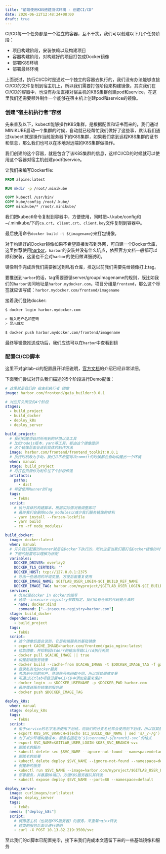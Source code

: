 ```yaml
---
title: "前端使用K8S搭建测试环境 - 创建CI/CD"
date: 2020-06-22T12:48:24+08:00
draft: true
---
```


CI/CD每一个任务都是一个独立的容器，互不干扰，我们可以创建以下几个任务阶段：

* 项目构建阶段，安装依赖以及构建项目
* 容器构建阶段，对构建好的项目打包成Docker镜像
* 部署K8S环境
* 部署最终环境

上面说过，执行CI/CD时是通过一个独立的容器去执行的，我们没有办法能够直接CI/CD的文件复制到宿主机上，所以我们需要打包阶段来构建镜像，其次我们在CI/CD的容器中，也没有办法直接对宿主机的K8S集群创建pod和service，在这里我们还需要额外制作一个能够在宿主机上创建pod和service的镜像。

### 创建“宿主机执行者”容器

先来普及以下，kubectl能够操作K8S集群，是根据配置和证书而来的，我们通过MINIKUBE启动一个集群的时候，自动就已经帮忙我们做好了这些事，默认我们通过kubectl就是操作当前服务器下的K8S集群，如果我们拿到远程K8S集群的证书和信息，那么我们也可以在本地对远端的K8S集群做操作。

我们创建的这个容器，就是包含了该K8S集群的信息，这样CI/CD的时候就可以使用这个容器对宿主机创建pod和service。

让我们来编写Dockerfile:

```Dockerfile
FROM alpine:latest

RUN mkdir -p /root/.minikube

COPY kubectl /usr/bin/
COPY kube/config /root/.kube/
COPY minikube/* /root/.minikube/
```

我们把kubectl命令复制到容器中，方便使用，同时把~/.kube/config和~/.minikube/下的`ca.crt`、`client.crt`、`client.key`文件复制到容器中。

最后使用命令`docker build -t ${imagename}`来打包镜像。

对于构建好的Docker镜像如果不希望直接发布到外网，可自建一个Docker仓库，这里推荐使用[harbor](https://goharbor.io/)，`harbor`的安装并没有什么坑点，依照官方文档一般都可以顺利安装，这里也不会对`harbor`的使用做详细说明。

镜像制作完成后我们需要推送到私有仓库，推送以前我们需要先给镜像打上tag。

要推送到`harbor`的话，tag需要遵循server/group/imagename的规则，既比如我们的`harbor`访问地址是`harbor.mydocker.com`，项目分组是`frontend`，那么这个标签就应该写成：`harbor.mydocker.com/frontend/imagename`

接着我们登陆docker:
```bash
$ docker login harbor.mydocker.com

> 输入用户名和密码
> 显示成功

$ docker push harbor.mydocker.com/frontend/imagename
```

最终等镜像推送成功后，我们应该可以在`harbor`中查看到镜

### 配置CI/CD脚本

这里不对gitlab-ci的配置展开详细说明，[官方文档](https://docs.gitlab.com/ee/ci/yaml/)的介绍已经非常详细。

下面我们尝试对开头我们描述的5个阶段进行Demo配置：

```yml
# 这里就是我们的 宿主机执行者 镜像
image: harbor.com/frontend/gaia_builder:0.0.1

# 对应开头所说的4个阶段
stages:
  - build_project
  - build_docker
  - deploy_k8s
  - deploy_server

build_project:
  # 我们构建项目时所用到的环境以及工具
  # 比如nodejs版本，yarn等工具，都由这个镜像提供
  # 这个镜像后面会说到具体的制作方法
  image: harbor.com/frontend/frontend_toolkit:0.0.1
  # 执行时机改为手动，我们并不希望每次commit的时候都会自动构建出一个环境
  when: manual
  stage: build_project
  # 将打包资源作为附件往下个阶段传递
  artifacts:
    paths:
      - dist
  # 希望使用Runner的Tag
  tags:
    - fek8s
  script:
    # 执行具体的构建脚本，根据实际情况做调整即可
    # 最终我们会删除node_modules以减少我们服务镜像的体积
    - yarn install --forzen-lockfile
    - yarn build
    - rm -rf node_modules/

build_docker:
  image: docker:latest
  when: manual
  # 开头我们配置的Runner就是在Docker下执行的，所以这里当我们要打包Docker镜像的时候，相当于是在Docker下执行Docker
  # 下面的配置可以理解为标配
  variables:
    DOCKER_DRIVER: overlay2
    DOCKER_TLS_CERTDIR: ''
    DOCKER_HOST: tcp://127.0.0.1:2375
    # 导出一些通用的环境变量，方便后面重复使用
    DOCKER_IMAGE_NAME: $GITLAB_USER_LOGIN-$CI_BUILD_REF_NAME
    DOCKER_IMAGE_TAG: harbor.com/myproject/$GITLAB_USER_LOGIN-$CI_BUILD_REF_NAME:latest
  services:
    # dind是docker in docker的缩写
    # 通过--insecure-registry参数指定，我们私有仓库的代码是合法的
    - name: docker:dind
      command: ["--insecure-registry=harbor.com"]
  stage: build_docker
  dependencies:
    - build_project
  tags:
    - fek8s
  script:
    # 这个镜像后面会说到，它是前端服务的基础镜像
    - export CACHE_IMAGE=harbor.com/frontend/gaia_nginx:latest
    # 拉取镜像，并抑制因stderr的输出导致ci/cd执行失败
    - docker pull $CACHE_IMAGE || true
    # 构建前端服务镜像
    - docker build --cache-from $CACHE_IMAGE -t $DOCKER_IMAGE_TAG -f gaia/Dockerfile .
    # 登录私有化Docker服务
    # 考虑到不同的用户，登录账号密码都不同，所以将其做成变量
    # 可通过Gitlab项目设置中CI/CD中添加变量来保护
    - docker login -u $DOCKER_USERNAME -p $DOCKER_PWD harbor.com
    # 最终推送服务镜像到服务器
    - docker push $DOCKER_IMAGE_TAG

deploy_k8s:
  when: manual
  stage: deploy_k8s
  tags:
    - fek8s
  script:
    # 由于service的名字无法使用下划线，而我们的分支名经常会使用到下划线，所以将其替换为横线防止错误
    - export K8S_SVC_BRANCH=$(echo $CI_BUILD_REF_NAME | sed 's/_/-/g')
    # 为了减少环境构建成本，服务名固定为`${username}-${branch}-svc`的格式
    - export SVC_NAME=$GITLAB_USER_LOGIN-$K8S_SVC_BRANCH-svc
    # 删除老的服务
    - kubectl delete svc $SVC_NAME --ignore-not-found --namespace=default
    # 删除老的部署
    - kubectl delete deploy $SVC_NAME --ignore-not-found --namespace=default
    # 创建新的服务
    - kubectl run $SVC_NAME --image=harbor.com/myproject/$GITLAB_USER_LOGIN-$CI_BUILD_REF_NAME:latest --namespace=default
    # 部署服务，并暴露80端口，方便K8S服务器队其转发
    - kubectl expose deploy $SVC_NAME --port=80 --namespace=default

deploy_server:
  image: curlimages/curl:latest
  stage: deploy_server
  tags:
    - fek8s
  needs: ["deploy_k8s"]
  script:
    # 调用宿主机（也就是K8S服务器）的服务，来重载nginx转发
    # 这类的服务后面会进行说明
    - curl -X POST 10.13.82.219:3500/svc
```

至此我们的ci脚本已配置完毕，接下来我们完成本文遗留下来的一些基础镜像和服务